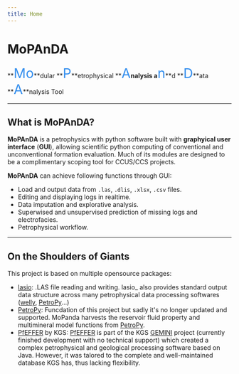 ```yaml
---
title: Home
---
```


# **MoPAnDA** 

**<big>Mo</big>**dular **<big>P</big>**etrophysical **<big>A</big>**nalysis a**<big>n</big>**d **<big>D</big>**ata **<big>A</big>**nalysis Tool

---
## What is MoPAnDA?

**MoPAnDA** is a petrophysics with python software built with **graphyical user interface** (**GUI**), allowing scientific python computing of conventional and unconventional formation evaluation. 
Much of its modules are designed to be a complimentary scoping tool for CCUS/CCS projects.

**MoPAnDA** can achieve following functions through GUI:

- Load and output data from `.las`, `.dlis`, `.xlsx`, `.csv` files.
- Editing and displaying logs in realtime.
- Data imputation and explorative analysis.
- Superwised and unsupervised prediction of missing logs and electrofacies.
- Petrophysical workflow. 

---
## On the Shoulders of Giants 

This project is based on multiple opensource packages:

* [lasio]: .LAS file reading and writing. lasio_ also provides standard output data structure across many petrophysical data processing softwares ([welly], [PetroPy]...)
* [PetroPy]: Funcdation of this project but sadly it's no longer updated and supported. MoPanda harvests the reservoir fluid property and multimineral model functions from [PetroPy].
* [PfEFFER] by KGS: [PfEFFER] is part of the KGS [GEMINI] project (currently finished development with no technical support) which created a complex petrophysical and geological processing software based on Java. However, it was talored to the complete and well-maintained database KGS has, thus lacking flexibility.








[lasio]: https://github.com/kinverarity1/lasio
[PetroPy]: https://github.com/toddheitmann/petropy
[welly]: https://github.com/agilescientific/welly
[PfEFFER]: https://www.kgs.ku.edu/software/PfEFFER-java/index.html
[GEMINI]: https://www.kgs.ku.edu/Gemini/Tools/Tools.html


<style>
big { color: #338eee; font-size:30px }
small { color: yellow }
</style>